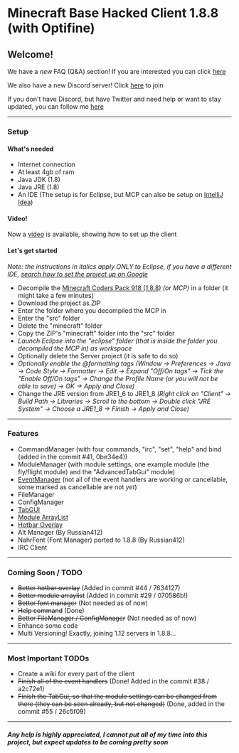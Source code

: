 # Minecraft Base Hacked Client 1.8.8 (with Optifine)

## Welcome!
We have a _new_ FAQ (Q&A) section! If you are interested you can click [here](https://github.com/OxideWaveLength/Minecraft-Hack-BaseClient/wiki/FAQ-(Q&A))

We also have a new Discord server! Click [here](https://discord.gg/pDweRGz) to join

If you don't have Discord, but have Twitter and need help or want to stay updated, you can follow me [here](https://twitter.com/OxideWaveLength)

------------

### Setup

#### What's needed
- Internet connection
- At least 4gb of ram
- Java JDK (1.8)
- Java JRE (1.8)
- An IDE (The setup is for Eclipse, but MCP can also be setup on [IntelliJ Idea](https://lmgtfy.com/?q=How+to+setup+Minecraft+Coders+Pack+in+IntelliJ+Idea))

#### Video!
Now a [video](https://www.youtube.com/watch?v=MIMqi82yzbQ) is available, showing how to set up the client

#### Let's get started
_Note: the instructions in italics apply ONLY to Eclipse, if you have a different IDE, [search how to set the project up on Google](https://lmgtfy.com/?q=How+to+setup+Minecraft+Coders+Pack+in+%5BMY+IDE%5D)_

- Decompile the [Minecraft Coders Pack 918 (1.8.8)](http://www.modcoderpack.com/files/mcp918.zip) _(or MCP)_ in a folder (it might take a few minutes)
- Download the project as ZIP
- Enter the folder where you decompiled the MCP in
- Enter the "src" folder
- Delete the "minecraft" folder
- Copy the ZIP's "minecraft" folder into the "src" folder
- _Launch Eclipse into the "eclipse" folder (that is inside the folder you decompiled the MCP in) as workspace_
- Optionally delete the Server project (it is safe to do so)
- _Optionally enable the @formatting tags (Window -> Preferences -> Java -> Code Style -> Formatter -> Edit -> Expand "Off/On tags" -> Tick the "Enable Off/On tags" -> Change the Profile Name (or you will not be able to save) -> OK -> Apply and Close)_
- Change the JRE version from JRE1\_6 to JRE1\_8 _(Right click on "Client" -> Build Path -> Libraries -> Scroll to the bottom -> Double click "JRE System" -> Choose a JRE1\_8 -> Finish -> Apply and Close)_

------------

### Features

- CommandManager (with four commands, "irc", "set", "help" and bind (added in the commit #41, 0be34e4))
- ModuleManager (with module settings, one example module (the fly/flight module) and the "AdvancedTabGui" module)
- [EventManager](https://github.com/OxideWaveLength/Minecraft-Hack-BaseClient/wiki/EventManager) (not all of the event handlers are working or cancellable, some marked as cancellable are not _yet_)
- FileManager
- ConfigManager
- [TabGUI](https://github.com/OxideWaveLength/Minecraft-Hack-BaseClient/wiki/Tab-GUI)
- [Module ArrayList](https://github.com/OxideWaveLength/Minecraft-Hack-BaseClient/wiki/Modules-ArrayList-(or-%22ToggledModules%22))
- [Hotbar Overlay](https://github.com/OxideWaveLength/Minecraft-Hack-BaseClient/wiki/Hotbar-Overlay)
- Alt Manager (By Russian412)
- NahrFont (Font Manager) ported to 1.8.8 (By Russian412)
- IRC Client

------------

### Coming Soon / TODO

- ~~Better hotbar overlay~~ (Added in commit #44 / 7634127)
- ~~Better module arraylist~~ (Added in commit #29 / 070586b!)
- ~~Better font manager~~ (Not needed as of now)
- ~~Help command~~ (Done)
- ~~Better FileManager / ConfigManager~~ (Not needed as of now)
- Enhance some code
- Multi Versioning! Exactly, joining 1.12 servers in 1.8.8...

------------

### Most Important TODOs

- Create a wiki for every part of the client
- ~~Finish all of the event handlers~~ (Done! Added in the commit #38 / a2c72e1)
- ~~Finish the TabGui, so that the module settings can be changed from there (they can be seen already, but not changed)~~ (Done, added in the commit #55 / 26c5f09)

------------

##### Any help is highly appreciated, I cannot put all of my time into this project, but expect updates to be coming pretty soon
